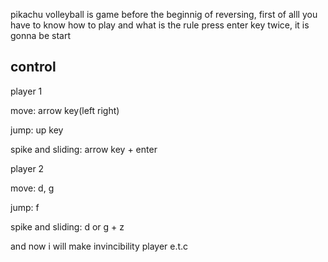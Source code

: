 pikachu volleyball is game
before the beginnig of reversing, first of alll you have to know how to play and what is the rule
press enter key twice, it is gonna be start


## control


player 1


move: arrow key(left right)


jump: up key


spike and sliding: arrow key + enter


player 2


move: d, g


jump: f


spike and sliding: d or g + z


and now i will make invincibility player e.t.c

